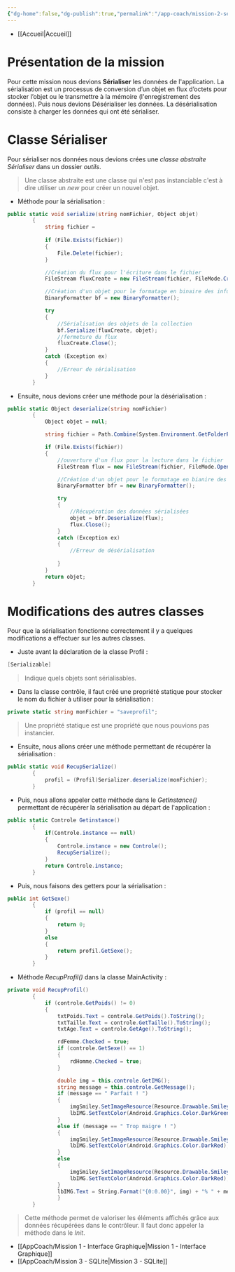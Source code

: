 ```yaml
---
{"dg-home":false,"dg-publish":true,"permalink":"/app-coach/mission-2-serialisation/","dgPassFrontmatter":true}
---
```


- [[Accueil\|Accueil]]
# Présentation de la mission 

Pour cette mission nous devions **Sérialiser** les données de l'application. La sérialisation est un processus de conversion d’un objet en flux d’octets pour stocker l’objet ou le transmettre à la mémoire (l'enregistrement des données).
Puis nous devions Désérialiser les données. La désérialisation consiste à charger les données qui ont été sérialiser.

# Classe Sérialiser

Pour sérialiser nos données nous devions crées une *classe abstraite Sérialiser* dans un dossier *outils*. 

>Une classe abstraite est une classe qui n'est pas instanciable c'est à dire utiliser un *new* pour créer un nouvel objet.

- Méthode pour la sérialisation : 
```C#
public static void serialize(string nomFichier, Object objet)
        {
	        string fichier =                                                                                                                                 Path.Combine(System.Environment.GetFolderPath(System.Environment.SpecialFolder.LocalApplicationData), nomFichier);
            
            if (File.Exists(fichier))
            {
                File.Delete(fichier);
            }

            //Création du flux pour l'écriture dans le fichier
            FileStream fluxCreate = new FileStream(fichier, FileMode.Create, FileAccess.Write);

            //Création d'un objet pour le formatage en binaire des informations
            BinaryFormatter bf = new BinaryFormatter();

            try
            {
                //Sérialisation des objets de la collection
                bf.Serialize(fluxCreate, objet);
                //fermeture du flux
                fluxCreate.Close();
            }
            catch (Exception ex)
            {
                //Erreur de sérialisation
            }
        }
```

- Ensuite, nous devions créer une méthode pour la désérialisation :
```C#
public static Object deserialize(string nomFichier)
        {
            Object objet = null;

            string fichier = Path.Combine(System.Environment.GetFolderPath(System.Environment.SpecialFolder.LocalApplicationData), nomFichier);

            if (File.Exists(fichier))
            {
                //ouverture d'un flux pour la lecture dans le fichier
                FileStream flux = new FileStream(fichier, FileMode.Open);

                //Création d'un objet pour le formatage en bianire des informations
                BinaryFormatter bfr = new BinaryFormatter();

                try
                {
                    //Récupération des données sérialisées
                    objet = bfr.Deserialize(flux);
                    flux.Close();
                }
                catch (Exception ex)
                {
                    //Erreur de désérialisation
                
                }
            }
            return objet;
        }
```

# Modifications des autres classes

Pour que la sérialisation fonctionne correctement il y a quelques modifications a effectuer sur les autres classes. 

- Juste avant la déclaration de la classe Profil : 
```C#
[Serializable]
```
>Indique quels objets sont sérialisables.

- Dans la classe contrôle, il faut créé une propriété statique pour stocker le nom du fichier à utiliser pour la sérialisation :
```C#
private static string monFichier = "saveprofil";
```
>Une propriété statique est une propriété que nous pouvions pas instancier.

- Ensuite, nous allons créer une méthode permettant de récupérer la sérialisation :
```C#
public static void RecupSerialize()
        {
            profil = (Profil)Serializer.deserialize(monFichier);
        }
```

- Puis, nous allons appeler cette méthode dans le *GetInstance()* permettant de récupérer la sérialisation au départ de l'application :
```C#
public static Controle Getinstance()
        {
            if(Controle.instance == null)
            {
                Controle.instance = new Controle();
                RecupSerialize();
            }
            return Controle.instance;
        }
```

- Puis, nous faisons des getters pour la sérialisation : 
```C#
public int GetSexe()
        {
            if (profil == null)
            {
                return 0;
            }
            else
            {
                return profil.GetSexe();
            }
        }
```

- Méthode *RecupProfil()* dans la classe MainActivity : 
```C#
private void RecupProfil()
        {
            if (controle.GetPoids() != 0)
            {
                txtPoids.Text = controle.GetPoids().ToString();
                txtTaille.Text = controle.GetTaille().ToString();
                txtAge.Text = controle.GetAge().ToString();

                rdFemme.Checked = true;
                if (controle.GetSexe() == 1)
                {
                    rdHomme.Checked = true;
                }

                double img = this.controle.GetIMG();
                string message = this.controle.GetMessage();
                if (message == " Parfait ! ")
                {
                    imgSmiley.SetImageResource(Resource.Drawable.Smiley_Ok);
                    lbIMG.SetTextColor(Android.Graphics.Color.DarkGreen);
                }
                else if (message == " Trop maigre ! ")
                {
                    imgSmiley.SetImageResource(Resource.Drawable.Smiley_PasTop);
                    lbIMG.SetTextColor(Android.Graphics.Color.DarkRed);
                }
                else
                {
                    imgSmiley.SetImageResource(Resource.Drawable.Smiley_No);
                    lbIMG.SetTextColor(Android.Graphics.Color.DarkRed);
                }
                lbIMG.Text = String.Format("{0:0.00}", img) + "% " + message;
                }
        }
```

>Cette méthode permet de valoriser les éléments affichés grâce aux données récupérées dans le contrôleur. Il faut donc appeler la méthode dans le *Init*. 


- [[AppCoach/Mission 1 - Interface Graphique\|Mission 1 - Interface Graphique]]
- [[AppCoach/Mission 3 - SQLite\|Mission 3 - SQLite]]